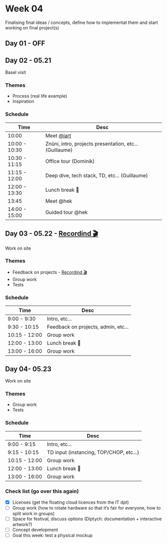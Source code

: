 # Week 04

Finalising final ideas / concepts, define how to implementat them and start working on final project(s)

## Day 01 - OFF

## Day 02 - 05.21

Basel visit

### Themes

- Process (real life example)
- Inspiration

### Schedule

| Time          | Desc                                                    |
| ------------- | ------------------------------------------------------- |
| 10:00         | Meet [@iart](https://iart.ch/en/contact)                |
| 10:00 - 10:30 | Znüni, intro, projects presentation, etc... (Guillaume) |
| 10:30 - 11:15 | Office tour (Dominik)                                   |
| 11:15 - 12:00 | Deep dive, tech stack, TD, etc... (Guillaume)           |
| 12:00 - 13:30 | Lunch break :hamburger:                                 |
| 13:45         | Meet @hek                                               |
| 14:00 - 15:00 | Guided tour @hek                                        |

## Day 03 - 05.22 - [Recordind :clapper:](https://drive.switch.ch/index.php/s/m751iLgs43wO4Qt)

Work on site

### Themes

- Feedback on projects - [Recordind :clapper:](https://drive.switch.ch/index.php/s/m751iLgs43wO4Qt)
- Group work
- Tests

### Schedule

| Time          | Desc                                |
| ------------- | ----------------------------------- |
| 9:00 - 9:30   | Intro, etc...                       |
| 9:30 - 10:15  | Feedback on projects, admin, etc... |
| 10:15 - 12:00 | Group work                          |
| 12:00 - 13:00 | Lunch break :hamburger:             |
| 13:00 - 16:00 | Group work                          |

## Day 04- 05.23

Work on site

### Themes

- Group work
- Tests

### Schedule

| Time          | Desc                                    |
| ------------- | --------------------------------------- |
| 9:00 - 9:15   | Intro, etc...                           |
| 9:15 - 10:15  | TD input (instancing, TOP/CHOP, etc...) |
| 10:15 - 12:00 | Group work                              |
| 12:00 - 13:00 | Lunch break :hamburger:                 |
| 13:00 - 16:00 | Group work                              |

### Check list (go over this again)

- [x] Licenses (get the floating cloud licences from the IT dpt)
- [ ] Group work (how to rotate hardware so that it’s fair for everyone, how to split work in groups)
- [ ] Space for festival, discuss options (Diptych: documentation + interactive artwork?)
- [ ] Concept development
- [ ] Goal this week: test a physical mockup
